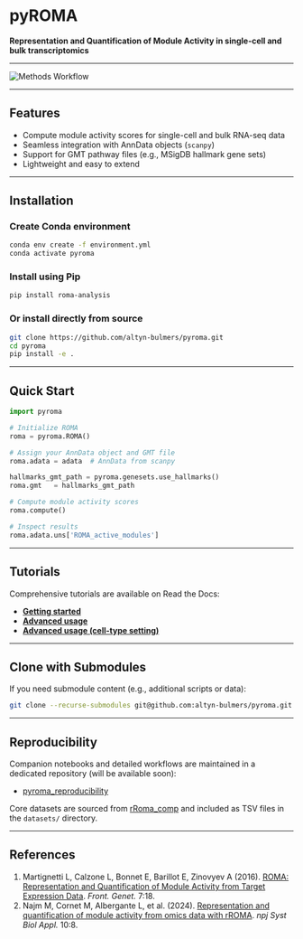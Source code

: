 # pyROMA

**Representation and Quantification of Module Activity in single-cell and bulk transcriptomics**

---

![Methods Workflow](Methods.png)

---

## Features

* Compute module activity scores for single-cell and bulk RNA-seq data
* Seamless integration with AnnData objects (`scanpy`)
* Support for GMT pathway files (e.g., MSigDB hallmark gene sets)
* Lightweight and easy to extend

---

## Installation

### Create Conda environment

```bash
conda env create -f environment.yml
conda activate pyroma
```

### Install using Pip

```bash
pip install roma-analysis
```

### Or install directly from source

```bash
git clone https://github.com/altyn-bulmers/pyroma.git
cd pyroma
pip install -e .
```

---

## Quick Start

```python
import pyroma

# Initialize ROMA
roma = pyroma.ROMA()

# Assign your AnnData object and GMT file
roma.adata = adata  # AnnData from scanpy

hallmarks_gmt_path = pyroma.genesets.use_hallmarks()
roma.gmt   = hallmarks_gmt_path

# Compute module activity scores
roma.compute()

# Inspect results
roma.adata.uns['ROMA_active_modules']
```

---

## Tutorials

Comprehensive tutorials are available on Read the Docs:

- [**Getting started**](https://pyroma.readthedocs.io/en/latest/tutorials/getting_started.html)
- [**Advanced usage**](https://pyroma.readthedocs.io/en/latest/tutorials/advanced_usage.html)
- [**Advanced usage (cell-type setting)**](https://pyroma.readthedocs.io/en/latest/tutorials/advanced_usage_ct_setting.html)
---

## Clone with Submodules

If you need submodule content (e.g., additional scripts or data):

```bash
git clone --recurse-submodules git@github.com:altyn-bulmers/pyroma.git
```

---

## Reproducibility

Companion notebooks and detailed workflows are maintained in a dedicated repository (will be available soon):

* [pyroma\_reproducibility](https://github.com/altyn-bulmers/pyroma_reproducibility)

Core datasets are sourced from [rRoma\_comp](https://github.com/sysbio-curie/rRoma_comp) and included as TSV files in the `datasets/` directory.

---

## References

1. Martignetti L, Calzone L, Bonnet E, Barillot E, Zinovyev A (2016). [ROMA: Representation and Quantification of Module Activity from Target Expression Data](https://doi.org/10.3389/fgene.2016.00018). *Front. Genet.* 7:18.
2. Najm M, Cornet M, Albergante L, et al. (2024). [Representation and quantification of module activity from omics data with rROMA](https://doi.org/10.1038/s41540-024-00331-x). *npj Syst Biol Appl.* 10:8.


